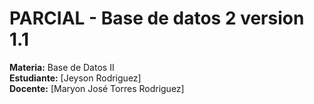 # PARCIAL - Base de datos 2 version 1.1


**Materia:** Base de Datos II  
**Estudiante:** [Jeyson Rodriguez]  
**Docente:** [Maryon José Torres Rodriguez]  
